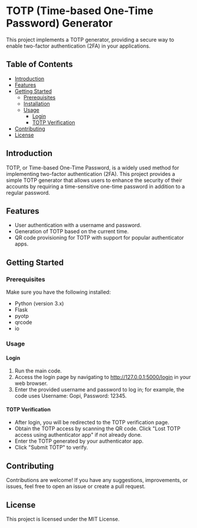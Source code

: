 # TOTP (Time-based One-Time Password) Generator

This project implements a TOTP generator, providing a secure way to enable two-factor authentication (2FA) in your applications.

## Table of Contents
- [Introduction](#introduction)
- [Features](#features)
- [Getting Started](#getting-started)
  - [Prerequisites](#prerequisites)
  - [Installation](#installation)
  - [Usage](#usage)
    - [Login](#login)
    - [TOTP Verification](#totp-verification)
- [Contributing](#contributing)
- [License](#license)

## Introduction
TOTP, or Time-based One-Time Password, is a widely used method for implementing two-factor authentication (2FA). This project provides a simple TOTP generator that allows users to enhance the security of their accounts by requiring a time-sensitive one-time password in addition to a regular password.

## Features
- User authentication with a username and password.
- Generation of TOTP based on the current time.
- QR code provisioning for TOTP with support for popular authenticator apps.

## Getting Started
### Prerequisites
Make sure you have the following installed:
- Python (version 3.x)
- Flask
- pyotp
- qrcode
- io
  
### Usage
#### Login
1. Run the main code.
2. Access the login page by navigating to http://127.0.0.1:5000/login in your web browser.
3. Enter the provided username and password to log in; for example, the code uses Username: Gopi, Password: 12345.

#### TOTP Verification
- After login, you will be redirected to the TOTP verification page.
- Obtain the TOTP access by scanning the QR code. Click "Lost TOTP access using authenticator app" if not already done.
- Enter the TOTP generated by your authenticator app.
- Click "Submit TOTP" to verify.

## Contributing
Contributions are welcome! If you have any suggestions, improvements, or issues, feel free to open an issue or create a pull request.

## License
This project is licensed under the MIT License.
